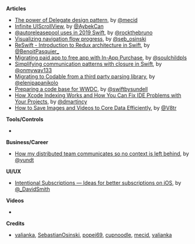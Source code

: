 
**Articles**

* [The power of Delegate design pattern](https://mecid.github.io/2019/05/29/the-power-of-delegate-design-pattern/), by [@mecid](https://twitter.com/mecid)
* [Infinite UIScrollView](https://medium.com/flawless-app-stories/infinite-uiscrollview-b516a5d14caf), by [@AybekCan](https://twitter.com/AybekCan)
* [@autoreleasepool uses in 2019 Swift](https://swiftrocks.com/autoreleasepool-in-2019-swift.html), by [@rockthebruno](https://twitter.com/rockthebruno)
* [Visualizing navigation flow progress](https://osinski.dev/posts/visualizing-navigation-flow-progress/), by [@seb_osinski](https://twitter.com/seb_osinski)
* [ReSwift - Introduction to Redux architecture in Swift](https://benoitpasquier.com/intro-redux-in-swift-with-reswift/), by [@BenoitPasquier_](https://twitter.com/benoitpasquier_)
* [Migrating paid app to free app with In-App Purchase](https://fluffy.es/migrate-paid-app-to-iap/), by [@soulchildpls](https://twitter.com/soulchildpls)
* [Simplifying communication patterns with closure in Swift](https://medium.com/flawless-app-stories/simplifying-communication-patterns-with-closure-in-swift-1938414468b3), by [@onmyway133](https://twitter.com/onmyway133)
* [Migrating to Codable from a third party parsing library](https://medium.com/@elenipapanikolo/migrating-to-codable-from-a-third-party-parsing-library-fd85298ef5a2), by [@elenipapanikolo](https://twitter.com/elenipapanikolo)
* [Preparing a code base for WWDC](https://wwdcbysundell.com/2019/preparing-a-code-base/), by [@swiftbysundell](https://twitter.com/swiftbysundell)
* [How Xcode Indexing Works and How You Can Fix IDE Problems with Your Projects](https://pspdfkit.com/blog/2019/how-xcode-indexing-works-and-how-to-solve-problems), by [@dmartincy](https://twitter.com/dmartincy)
* [How to Save Images and Videos to Core Data Efficiently](http://www.vadimbulavin.com/how-to-save-images-and-videos-to-core-data-efficiently/), by [@V8tr](https://twitter.com/V8tr)

**Tools/Controls**

* 

**Business/Career**

* [How my distributed team communicates so no context is left behind](https://circleci.com/blog/how-my-distributed-team-communicates-so-no-context-is-left-behind/), by [@yundt](https://twitter.com/yundt)


**UI/UX**

* [Intentional Subscriptions — Ideas for better subscriptions on iOS](https://david-smith.org/blog/2019/05/28/intentional-subscriptions/), by [@_DavidSmith](http://twitter.com/_DavidSmith)

**Videos**

* 

**Credits**

* [valianka](https://github.com/valianka), [SebastianOsinski](https://github.com/SebastianOsinski), [popei69](https://github.com/popei69), [cupnoodle](https://github.com/cupnoodle), [mecid](https://github.com/mecid), [valianka](https://github.com/valianka)
